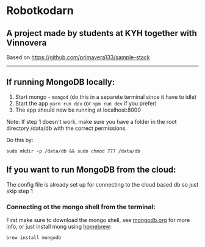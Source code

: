 # Robotkodarn
## A project made by students at KYH together with Vinnovera

Based on https://github.com/primavera133/sample-stack

---

## If running MongoDB locally:
1. Start mongo - `mongod` (do this in a separete terminal since it have to idle)
2. Start the app `yarn run dev` (or `npm run dev` if you prefer)
3. The app should now be running at localhost:8000

Note: If step 1 doesn't work, make sure you have a folder in the root directory /data/db with the correct permissions.

Do this by:

`sudo mkdir -p /data/db && sudo chmod 777 /data/db`

## If you want to run MongoDB from the cloud:
The config file is already set up for connecting to the cloud based db so just skip step 1

### Connecting ot the mongo shell from the terminal:
First make sure to download the mongo shell, see [mongodb.org](http://mongodb.org) for more info, or just install mong using [homebrew](https://brew.sh/index_se.html):

`brew install mongodb`